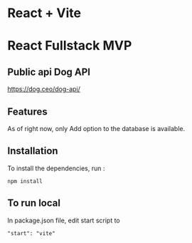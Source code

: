 # React + Vite
# React Fullstack MVP


## Public api Dog API

https://dog.ceo/dog-api/

## Features

As of right now, only Add option to the database is available.

## Installation

To install the dependencies, run :

```
npm install
```


## To run local
In package.json file, edit start script to
```
"start": "vite"
```
